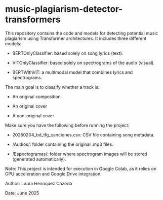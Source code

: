 # music-plagiarism-detector-transformers

This repository contains the code and models for detecting potential music plagiarism using Transformer architectures. It includes three different models:

- BERTOnlyClassifier: based solely on song lyrics (text).

- ViTOnlyClassifier: based solely on spectrograms of the audio (visual).

- BERTWithViT: a multimodal model that combines lyrics and spectrograms.


The main goal is to classify whether a track is:

- An original composition

- An original cover

- A non-original cover



Make sure you have the following before running the project:

- 20250204_bd_tfg_canciones.csv: CSV file containing song metadata.

- /Audios/: folder containing the original .mp3 files.

- /Espectogramas/: folder where spectrogram images will be stored (generated automatically).


Note: This project is intended for execution in Google Colab, as it relies on GPU acceleration and Google Drive integration.


Author: Laura Henríquez Cazorla

Date: June 2025

